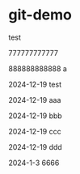 # git-demo

test


777777777777

888888888888
a


2024-12-19 test



2024-12-19 aaa


2024-12-19 bbb


2024-12-19 ccc


2024-12-19 ddd

2024-1-3  6666